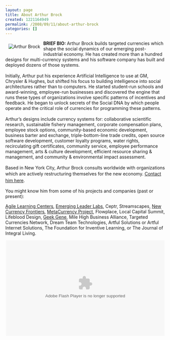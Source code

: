 ```yaml
---
layout: page
title: About Arthur Brock
created: 1221164949
permalink: /2008/09/11/about-arthur-brock
categories: []
---
```

<a name="about"></a><p><img alt="Arthur Brock" src="{{ site.urlimg }}Arthur_Brock_caricature.png" style="margin:10px; float:left; "></p><div><strong>BRIEF BIO: </strong>Arthur Brock builds targeted currencies which shape the social dynamics of our emerging post-industrial economy. He has created more than a hundred designs for multi-currency systems and his software company has built and deployed dozens of those systems.</div><div>&nbsp;</div><div>Initially, Arthur put his experience Artificial Intelligence to use at GM, Chrysler &amp; Hughes, but shifted his focus to building intelligence into social architectures rather than to computers. He started student-run schools and award-winning, employee-run businesses and discovered the engine that runs these types of organizations involve specific patterns of incentives and feedback. He began to unlock secrets of the Social DNA by which people operate and the critical role of currencies for programming these patterns.&nbsp;</div><div>&nbsp;</div><div>Arthur’s designs include currency systems for: collaborative scientific research, sustainable fishery management, corporate compensation plans, employee stock options, community-based economic development, business barter and exchange, triple-bottom-line trade credits, open source software development, customer loyalty programs, water rights, recirculating gift certificates, community service, employee performance management, arts &amp; culture development, efficient resource sharing &amp; management, and community &amp; environmental impact assessment.</div><div>&nbsp;</div><div>Based in New York City, Arthur Brock consults worldwide with organizations which are actively restructuring themselves for the new economy.<span style="line-height: 1.5;">&nbsp;</span><a href="/contact" style="line-height: 1.5;">Contact him here</a><span style="line-height: 1.5;">.</span></div><p>You might know him from some of his projects and companies (past or present):</p><p><a href="http://nyc.AgileLearningCenters.org">Agile Learning Centers</a>, <a href="http://EmergingLeaderLabs.org">Emerging Leader Labs</a>, Ceptr, Streamscapes,&nbsp;<a href="http://www.NewCurrencyFrontiers.com">New Currency Frontiers</a>,&nbsp;<a href="http://www.MetaCurrency.org">MetaCurrency Project</a>, Flowplace, Local Capital Summit, Lifeblood Design, <a href="http://geekgene.com" target="_blank">Geek Gene</a>, Mile High Business Alliance, Targeted Currencies Network, Dream Team Technologies, Artful Solutions or Artful Internet Solutions, The Foundation for Inventive Learning, or The Journal of Integral Living.</p>
<meta charset="utf-8">
<p style="text-align: center;"><embed flashvars="host=picasaweb.google.com&amp;captions=1&amp;hl=en_US&amp;feat=flashalbum&amp;RGB=0x000000&amp;feed=http%3A%2F%2Fpicasaweb.google.com%2Fdata%2Ffeed%2Fapi%2Fuser%2Fartbrock%2Falbumid%2F5277445913242609889%3Falt%3Drss%26kind%3Dphoto%26hl%3Den_US" height="300" pluginspage="http://www.macromedia.com/go/getflashplayer" src="http://picasaweb.google.com/s/c/bin/slideshow.swf" type="application/x-shockwave-flash" width="500"></p>
